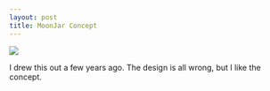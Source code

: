 ```yaml
---
layout: post
title: MoonJar Concept 
---
```


![][0]

I drew this out a few years ago. The design is all wrong, but I like the concept. 

[0]: /images/MoonJar_Final.jpg
